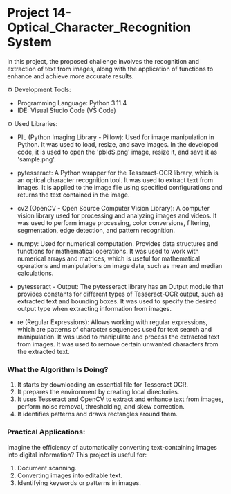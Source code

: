 # Project 14-Optical_Character_Recognition System

In this project, the proposed challenge involves the recognition and extraction of text from images, along with the application of functions to enhance and achieve more accurate results.

⚙ Development Tools:
- Programming Language: Python 3.11.4
- IDE: Visual Studio Code (VS Code)

⚙️ Used Libraries:
- PIL (Python Imaging Library - Pillow): Used for image manipulation in Python.
It was used to load, resize, and save images. In the developed code, it is used to open the 'pbIdS.png' image, resize it, and save it as 'sample.png'.

- pytesseract: A Python wrapper for the Tesseract-OCR library, which is an optical character recognition tool.
It was used to extract text from images. It is applied to the image file using specified configurations and returns the text contained in the image.

- cv2 (OpenCV - Open Source Computer Vision Library): A computer vision library used for processing and analyzing images and videos.
It was used to perform image processing, color conversions, filtering, segmentation, edge detection, and pattern recognition.

- numpy: Used for numerical computation. Provides data structures and functions for mathematical operations.
It was used to work with numerical arrays and matrices, which is useful for mathematical operations and manipulations on image data, such as mean and median calculations.

- pytesseract - Output: The pytesseract library has an Output module that provides constants for different types of Tesseract-OCR output, such as extracted text and bounding boxes.
It was used to specify the desired output type when extracting information from images.

- re (Regular Expressions): Allows working with regular expressions, which are patterns of character sequences used for text search and manipulation.
It was used to manipulate and process the extracted text from images. It was used to remove certain unwanted characters from the extracted text.

### What the Algorithm Is Doing?
1) It starts by downloading an essential file for Tesseract OCR.
2) It prepares the environment by creating local directories.
3) It uses Tesseract and OpenCV to extract and enhance text from images, perform noise removal, thresholding, and skew correction.
4) It identifies patterns and draws rectangles around them.

### Practical Applications:
Imagine the efficiency of automatically converting text-containing images into digital information? This project is useful for:

1) Document scanning.
2) Converting images into editable text.
3) Identifying keywords or patterns in images.
